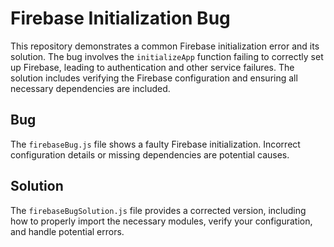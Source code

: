 # Firebase Initialization Bug
This repository demonstrates a common Firebase initialization error and its solution. The bug involves the `initializeApp` function failing to correctly set up Firebase, leading to authentication and other service failures.  The solution includes verifying the Firebase configuration and ensuring all necessary dependencies are included.

## Bug
The `firebaseBug.js` file shows a faulty Firebase initialization.  Incorrect configuration details or missing dependencies are potential causes.

## Solution
The `firebaseBugSolution.js` file provides a corrected version, including how to properly import the necessary modules, verify your configuration, and handle potential errors.